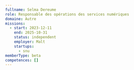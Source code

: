 ```yaml
---
fullname: Selma Dereume
role: Responsable des opérations des services numériques
domaine: Autre
missions:
  - start: 2023-12-11
    end: 2025-10-31
    status: independent
    employer: Malt
    startups:
      - snu
memberType: beta
competences: []
---
```

